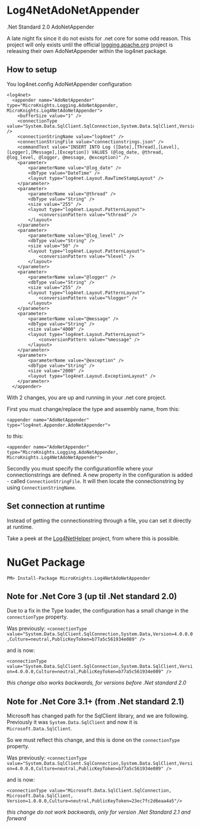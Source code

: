 # Log4NetAdoNetAppender
.Net Standard 2.0 AdoNetAppender

A late night fix since it do not exists for .net core for some odd reason. This project will only exists until the official [logging.apache.org](https://logging.apache.org/) project is releasing their own AdoNetAppender within the log4net package.

## How to setup

You log4net.config AdoNetAppender configuration

```
<log4net>
  <appender name="AdoNetAppender" type="MicroKnights.Logging.AdoNetAppender, MicroKnights.Log4NetAdoNetAppender">
    <bufferSize value="1" />
    <connectionType value="System.Data.SqlClient.SqlConnection,System.Data.SqlClient,Version=4.0.0.0,Culture=neutral,PublicKeyToken=b77a5c561934e089" />
    <connectionStringName value="log4net" />
    <connectionStringFile value="connectionstrings.json" />
    <commandText value="INSERT INTO Log ([Date],[Thread],[Level],[Logger],[Message],[Exception]) VALUES (@log_date, @thread, @log_level, @logger, @message, @exception)" />
    <parameter>
        <parameterName value="@log_date" />
        <dbType value="DateTime" />
        <layout type="log4net.Layout.RawTimeStampLayout" />
    </parameter>
    <parameter>
        <parameterName value="@thread" />
        <dbType value="String" />
        <size value="255" />
        <layout type="log4net.Layout.PatternLayout">
            <conversionPattern value="%thread" />
        </layout>
    </parameter>
    <parameter>
        <parameterName value="@log_level" />
        <dbType value="String" />
        <size value="50" />
        <layout type="log4net.Layout.PatternLayout">
            <conversionPattern value="%level" />
        </layout>
    </parameter>
    <parameter>
        <parameterName value="@logger" />
        <dbType value="String" />
        <size value="255" />
        <layout type="log4net.Layout.PatternLayout">
            <conversionPattern value="%logger" />
        </layout>
    </parameter>
    <parameter>
        <parameterName value="@message" />
        <dbType value="String" />
        <size value="4000" />
        <layout type="log4net.Layout.PatternLayout">
            <conversionPattern value="%message" />
        </layout>
    </parameter>
    <parameter>
        <parameterName value="@exception" />
        <dbType value="String" />
        <size value="2000" />
        <layout type="log4net.Layout.ExceptionLayout" />
    </parameter>
  </appender>
```

With 2 changes, you are up and running in your .net core project.

First you must change/replace the type and assembly name, from this:
```
<appender name="AdoNetAppender" type="log4net.Appender.AdoNetAppender">
```
to this:
```
<appender name="AdoNetAppender" type="MicroKnights.Logging.AdoNetAppender, MicroKnights.Log4NetAdoNetAppender">
```

Secondly you must specify the configurationfile where your connectionstrings are defined. A new property in the configuration is added - called `ConnectionStringFile`. It will then locate the connectionstring by using `ConnectionStringName`.

## Set connection at runtime
Instead of getting the connectionstring through a file, you can set it directly at runtime.

Take a peek at the [Log4NetHelper](https://github.com/microknights/Log4NetHelper) project, from where this is possible.
# NuGet Package
```
PM> Install-Package MicroKnights.Log4NetAdoNetAppender
```
## Note for .Net Core 3 (up til .Net standard 2.0)
Due to a fix in the Type loader, the configuration has a small change in the `connectionType` property.

Was previously:
`<connectionType value="System.Data.SqlClient.SqlConnection,System.Data,Version=4.0.0.0,Culture=neutral,PublicKeyToken=b77a5c561934e089" />`

and is now:

`<connectionType value="System.Data.SqlClient.SqlConnection,System.Data.SqlClient,Version=4.0.0.0,Culture=neutral,PublicKeyToken=b77a5c561934e089" />`

_this change also works backwards, for versions before .Net standard 2.0_

## Note for .Net Core 3.1+ (from .Net standard 2.1)
Microsoft has changed path for the SqlClient library, and we are following. Previously it was `System.Data.SqlClient` and now it is `Microsoft.Data.SqlClient`.

So we must reflect this change, and this is done on the `connectionType` property.

Was previously:
`<connectionType value="System.Data.SqlClient.SqlConnection,System.Data.SqlClient,Version=4.0.0.0,Culture=neutral,PublicKeyToken=b77a5c561934e089" />`

and is now:

`<connectionType value="Microsoft.Data.SqlClient.SqlConnection, Microsoft.Data.SqlClient, Version=1.0.0.0,Culture=neutral,PublicKeyToken=23ec7fc2d6eaa4a5"/>`

_this change do not work backwards, only for version .Net Standard 2.1 and forward_
